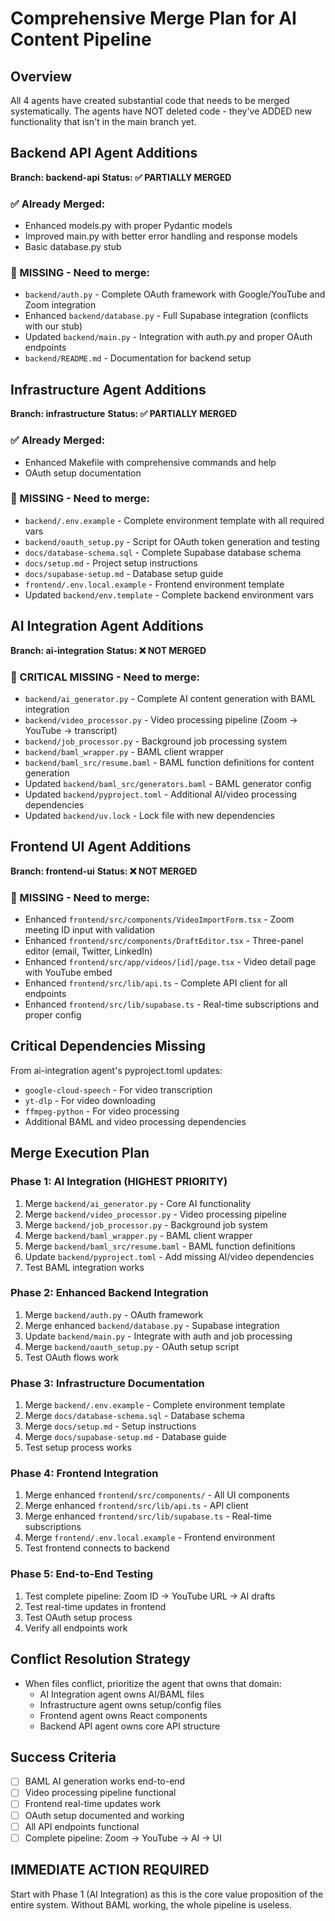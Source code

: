 # Comprehensive Merge Plan for AI Content Pipeline

## Overview
All 4 agents have created substantial code that needs to be merged systematically. The agents have NOT deleted code - they've ADDED new functionality that isn't in the main branch yet.

## Backend API Agent Additions
**Branch: backend-api**
**Status: ✅ PARTIALLY MERGED**

### ✅ Already Merged:
- Enhanced models.py with proper Pydantic models
- Improved main.py with better error handling and response models  
- Basic database.py stub

### 🔄 MISSING - Need to merge:
- `backend/auth.py` - Complete OAuth framework with Google/YouTube and Zoom integration
- Enhanced `backend/database.py` - Full Supabase integration (conflicts with our stub)
- Updated `backend/main.py` - Integration with auth.py and proper OAuth endpoints
- `backend/README.md` - Documentation for backend setup

## Infrastructure Agent Additions  
**Branch: infrastructure**
**Status: ✅ PARTIALLY MERGED**

### ✅ Already Merged:
- Enhanced Makefile with comprehensive commands and help
- OAuth setup documentation

### 🔄 MISSING - Need to merge:
- `backend/.env.example` - Complete environment template with all required vars
- `backend/oauth_setup.py` - Script for OAuth token generation and testing
- `docs/database-schema.sql` - Complete Supabase database schema
- `docs/setup.md` - Project setup instructions
- `docs/supabase-setup.md` - Database setup guide
- `frontend/.env.local.example` - Frontend environment template
- Updated `backend/env.template` - Complete backend environment vars

## AI Integration Agent Additions
**Branch: ai-integration** 
**Status: ❌ NOT MERGED**

### 🔄 CRITICAL MISSING - Need to merge:
- `backend/ai_generator.py` - Complete AI content generation with BAML integration
- `backend/video_processor.py` - Video processing pipeline (Zoom → YouTube → transcript)
- `backend/job_processor.py` - Background job processing system
- `backend/baml_wrapper.py` - BAML client wrapper
- `backend/baml_src/resume.baml` - BAML function definitions for content generation
- Updated `backend/baml_src/generators.baml` - BAML generator config
- Updated `backend/pyproject.toml` - Additional AI/video processing dependencies
- Updated `backend/uv.lock` - Lock file with new dependencies

## Frontend UI Agent Additions
**Branch: frontend-ui**
**Status: ❌ NOT MERGED**

### 🔄 MISSING - Need to merge:
- Enhanced `frontend/src/components/VideoImportForm.tsx` - Zoom meeting ID input with validation
- Enhanced `frontend/src/components/DraftEditor.tsx` - Three-panel editor (email, Twitter, LinkedIn)
- Enhanced `frontend/src/app/videos/[id]/page.tsx` - Video detail page with YouTube embed
- Enhanced `frontend/src/lib/api.ts` - Complete API client for all endpoints
- Enhanced `frontend/src/lib/supabase.ts` - Real-time subscriptions and proper config

## Critical Dependencies Missing
From ai-integration agent's pyproject.toml updates:
- `google-cloud-speech` - For video transcription
- `yt-dlp` - For video downloading 
- `ffmpeg-python` - For video processing
- Additional BAML and video processing dependencies

## Merge Execution Plan

### Phase 1: AI Integration (HIGHEST PRIORITY)
1. Merge `backend/ai_generator.py` - Core AI functionality
2. Merge `backend/video_processor.py` - Video processing pipeline  
3. Merge `backend/job_processor.py` - Background job system
4. Merge `backend/baml_wrapper.py` - BAML client wrapper
5. Merge `backend/baml_src/resume.baml` - BAML function definitions
6. Update `backend/pyproject.toml` - Add missing AI/video dependencies
7. Test BAML integration works

### Phase 2: Enhanced Backend Integration
1. Merge `backend/auth.py` - OAuth framework
2. Merge enhanced `backend/database.py` - Supabase integration
3. Update `backend/main.py` - Integrate with auth and job processing
4. Merge `backend/oauth_setup.py` - OAuth setup script
5. Test OAuth flows work

### Phase 3: Infrastructure Documentation
1. Merge `backend/.env.example` - Complete environment template
2. Merge `docs/database-schema.sql` - Database schema
3. Merge `docs/setup.md` - Setup instructions
4. Merge `docs/supabase-setup.md` - Database guide
5. Test setup process works

### Phase 4: Frontend Integration
1. Merge enhanced `frontend/src/components/` - All UI components
2. Merge enhanced `frontend/src/lib/api.ts` - API client
3. Merge enhanced `frontend/src/lib/supabase.ts` - Real-time subscriptions
4. Merge `frontend/.env.local.example` - Frontend environment
5. Test frontend connects to backend

### Phase 5: End-to-End Testing
1. Test complete pipeline: Zoom ID → YouTube URL → AI drafts
2. Test real-time updates in frontend
3. Test OAuth setup process
4. Verify all endpoints work

## Conflict Resolution Strategy
- When files conflict, prioritize the agent that owns that domain:
  - AI Integration agent owns AI/BAML files
  - Infrastructure agent owns setup/config files  
  - Frontend agent owns React components
  - Backend API agent owns core API structure

## Success Criteria
- [ ] BAML AI generation works end-to-end
- [ ] Video processing pipeline functional
- [ ] Frontend real-time updates work
- [ ] OAuth setup documented and working
- [ ] All API endpoints functional
- [ ] Complete pipeline: Zoom → YouTube → AI → UI

## IMMEDIATE ACTION REQUIRED
Start with Phase 1 (AI Integration) as this is the core value proposition of the entire system. Without BAML working, the whole pipeline is useless.